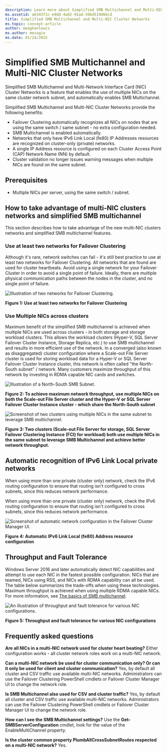 ```yaml
---
description: Learn more about Simplified SMB Multichannel and Multi-NIC Cluster Networks.
ms.assetid: a6343f1c-e9dd-4a02-91ad-39bd519d66cd
title: Simplified SMB Multichannel and Multi-NIC Cluster Networks
ms.topic: concept-article
author: meaghanlewis
ms.author: mosagie
ms.date: 01/24/2025
---
```


# Simplified SMB Multichannel and Multi-NIC Cluster Networks

Simplified SMB Multichannel and Multi-Network Interface Card (NIC) Cluster Networks is a feature that enables the use of multiple NICs on the same cluster network subnet, and automatically enables SMB Multichannel.

Simplified SMB Multichannel and Multi-NIC Cluster Networks provide the following benefits:

- Failover Clustering automatically recognizes all NICs on nodes that are using the same switch / same subnet - no extra configuration needed.
- SMB Multichannel is enabled automatically.
- Networks that only have IPv6 Link Local (fe80) IP Addresses resources are recognized on cluster-only (private) networks.
- A single IP Address resource is configured on each Cluster Access Point (CAP) Network Name (NN) by default.
- Cluster validation no longer issues warning messages when multiple NICs are found on the same subnet.

## Prerequisites

- Multiple NICs per server, using the same switch / subnet.

## How to take advantage of multi-NIC clusters networks and simplified SMB multichannel

This section describes how to take advantage of the new multi-NIC clusters networks and simplified SMB multichannel features.

### Use at least two networks for Failover Clustering

Although it's rare, network switches can fail - it's still best practice to use at least two networks for Failover Clustering. All networks that are found are used for cluster heartbeats. Avoid using a single network for your Failover Cluster in order to avoid a single point of failure. Ideally, there are multiple physical communication paths between the nodes in the cluster, and no single point of failure.

![Illustration of two networks for Failover Clustering.](media/Simplified-SMB-Multichannel-and-Multi-NIC-Cluster-Networks/Clustering_MulitNIC_Fig1.png)

**Figure 1: Use at least two networks for Failover Clustering**

### Use Multiple NICs across clusters

Maximum benefit of the simplified SMB multichannel is achieved when multiple NICs are used across clusters - in both storage and storage workload clusters. This allows the workload clusters (Hyper-V, SQL Server Failover Cluster Instance, Storage Replica, etc.) to use SMB multichannel and results in more efficient use of the network. In a converged (also known as disaggregated) cluster configuration where a Scale-out File Server cluster is used for storing workload data for a Hyper-V or SQL Server Failover Cluster Instance cluster, this network is often called "the North-South subnet" / network. Many customers maximize throughput of this network by investing in RDMA capable NIC cards and switches.

![Illustration of a North-South SMB Subnet.](media/Simplified-SMB-Multichannel-and-Multi-NIC-Cluster-Networks/Clustering_MulitNIC_Fig2.png)

**Figure 2: To achieve maximum network throughput, use multiple NICs on both the Scale-out File Server cluster and the Hyper-V or SQL Server Failover Cluster Instance cluster - which share the North-South subnet**

![Screenshot of two clusters using multiple NICs in the same subnet to leverage SMB multichannel.](media/Simplified-SMB-Multichannel-and-Multi-NIC-Cluster-Networks/Clustering_MulitNIC_Fig3.png)

**Figure 3: Two clusters (Scale-out File Server for storage, SQL Server Failover Clustering Instance (FCI) for workload) both use multiple NICs in the same subnet to leverage SMB Multichannel and achieve better network throughput.**

## Automatic recognition of IPv6 Link Local private networks

When using more than one private (cluster only) network, check the IPv6 routing configuration to ensure that routing isn't configured to cross subnets, since this reduces network performance.

When using more than one private (cluster only) network, check the IPv6 routing configuration to ensure that routing isn't configured to cross subnets, since this reduces network performance.

![Screenshot of automatic network configuration in the Failover Cluster Manager UI.](media/Simplified-SMB-Multichannel-and-Multi-NIC-Cluster-Networks/Clustering_MulitNIC_Fig4.png)

**Figure 4: Automatic IPv6 Link Local (fe80) Address resource configuration**

## Throughput and Fault Tolerance

Windows Server 2016 and later automatically detect NIC capabilities and attempt to use each NIC in the fastest possible configuration. NICs that are teamed, NICs using RSS, and NICs with RDMA capability can all be used. The table below summarizes the trade-offs when using these technologies. Maximum throughput is achieved when using multiple RDMA capable NICs. For more information, see [The basics of SMB multichannel](/archive/blogs/josebda/the-basics-of-smb-multichannel-a-feature-of-windows-server-2012-and-smb-3-0).

![An illustration of throughput and fault tolerance for various NIC configurations.](media/Simplified-SMB-Multichannel-and-Multi-NIC-Cluster-Networks/Clustering_MulitNIC_Fig5.png)

**Figure 5: Throughput and fault tolerance for various NIC configurations**

## Frequently asked questions

**Are all NICs in a multi-NIC network used for cluster heart beating?**
    Either configuration works - all cluster network roles work on a multi-NIC network.

**Can a multi-NIC network be used for cluster communication only? Or can it only be used for client and cluster communication?**
    Yes, by default all cluster and CSV traffic use available multi-NIC networks. Administrators can use the Failover Clustering PowerShell cmdlets or Failover Cluster Manager UI to change the network role.

**Is SMB Multichannel also used for CSV and cluster traffic?**
    Yes, by default all cluster and CSV traffic use available multi-NIC networks. Administrators can use the Failover Clustering PowerShell cmdlets or Failover Cluster Manager UI to change the network role.

**How can I see the SMB Multichannel settings?**
    Use the **Get-SMBServerConfiguration** cmdlet, look for the value of the EnableMultiChannel property.

**Is the cluster common property PlumbAllCrossSubnetRoutes respected on a multi-NIC network?**
     Yes.
